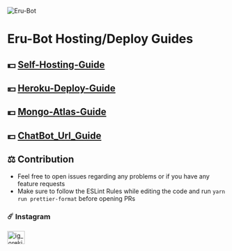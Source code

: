 <img src="https://user-images.githubusercontent.com/77143046/137628234-9baf036d-c32c-4139-a32a-33dae4c2417e.jpg" alt="Eru-Bot" border="0"></a>

# Eru-Bot Hosting/Deploy Guides

## 💵 [Self-Hosting-Guide](https://github.com/ToahiroHitsugaya223/Eru-Guide/blob/main/Self-Hosting-Guide.md)

## 💴 [Heroku-Deploy-Guide](https://github.com/ToshiroHitsugaya223/Eru-Guide/blob/main/Heroku-Deploy-Guide.md)

## 💶 [Mongo-Atlas-Guide](https://github.com/ToshiroHitsugaya223/Eru-Guide/blob/main/Mongo-Atlas-Guide.md)

## 💷 [ChatBot_Url_Guide](https://github.com/ToshiroHitsugaya223/Eru-Guide/blob/main/Chatbot_Url_Guide.md)

## ⚖️ Contribution

- Feel free to open issues regarding any problems or if you have any feature requests
- Make sure to follow the ESLint Rules while editing the code and run `yarn run prettier-format` before opening PRs

### ☄️ Instagram

<a href="https://instagram.com/itz_deepesh12" target="blank"><img align="center" src="https://raw.githubusercontent.com/rahuldkjain/github-profile-readme-generator/master/src/images/icons/Social/instagram.svg" alt="ig_oreki" height="30" width="40" /></a>
